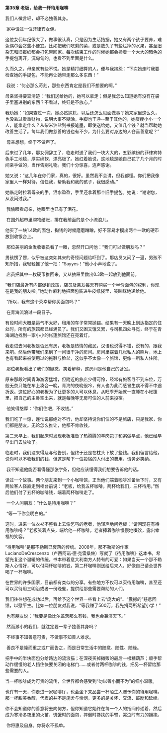 **第35章 老板，给我一杯待用咖啡**

   我们人微言轻，却不必独善其身。 

​    家中请过一位菲律宾女佣。 

​    这位女佣年纪很大了，做事很认真，只是因为生活拮据，她又有两个孩子要养，难免偶尔会贪些小便宜。比如把我们吃剩的菜，或是放久了有些烂掉的水果，甚至旧杂志和旧报纸都会打包带回家。每次结束工作的时候她都会拎着一个大大的暗色的手提包离开，沉甸甸的，也看不到里面是什么。 

​    久而久之，母亲就有些不悦。她是精打细算的人，便与我抱怨：“下次她走时我要检查她的手提包，不能再让她带走那么多东西！” 

​    我说：“何必那么苛刻，那些东西肯定是我们不想要的啊。” 

​    母亲坚持要查清楚：“我们送给她的，她可以拿走；但是我怎么知道她有没有在袋子里塞进别的东西？不看过，终归是不放心。” 

​    我劝她：“如果查过一次，她必然尴尬，以后还怎么见面做事？她来家里这么久，也没丢过贵重财物，说明大事不糊涂，手脚也干净--至于其他的，她瘦瘦小小一个人，能拿走什么？从柴米油盐到书报笔墨，即使送给她，又值几个钱？就当帮助她改善生活了。每年我们做慈善的钱也有不少，为什么要对身边的人吝啬善意呢？” 

​    母亲想想，终于不做声了。 

​    后来过了几年，那女佣辞工了，临走时送了我们一块大大的，五彩缤纷的菲律宾特色手工地毯，厚实绵软，漂亮极了。她红着脸说，这地毯是她自己花了几个月的时间亲手做的，当作告别礼物。我们十分惊喜，连声感谢。 

​    她又说：“这几年在你们家，真的，很好。虽然我不会讲，但我都懂。你们把我像家里人一样对待，信任我，帮助我和我的孩子，我很感动。” 

​    她临走时拉着母亲的手，泪水盈盈，手里还拿着那个旧手提包。她说：“谢谢您，从没问过我。” 

​    我偷眼看母亲，她眼里也已有了泪花。 

​    在国外超市里购物结账，排在我前面的是个小流浪儿。 

​    他买了一块1.4欧的面包，掏钱的时候磨磨蹭蹭，好不容易才摸出两个一欧的硬币放到收银台上。 

​    那位美丽的金发收银员看了一眼，忽然开口问他：“我们可以做朋友吗？” 

​    男孩愣了愣，似乎被这突如其来的奇怪问题给吓到了。那店员又问了一遍，男孩不知所措，我轻轻推了他一把：“Sayyes！”他小小声地说了。 

​    店员把其中一枚硬币推回来，又从抽屉里数出0.3欧一起放到他面前。 

​    “我们店最近有内部促销政策，店员及亲友每天有购买一个半价面包的权利，你现在是我的朋友啦。”她动作麻利地把面包装进牛皮纸袋里，笑眯眯地递给他。 

​    “所以，我有这个荣幸帮你买面包吗？” 

​    在青海流浪过一段日子。 

​    有段时间大概是运气不太好，租用的车子常常抛锚。结果有一天晚上到达指定的住处时，所有的旅馆都已经满员了。我们又困又饿又累，与司机四处寻觅，终于在青海湖边找到一家小小的帐篷旅馆还在亮着灯。 

​    我走进去问老板是否还有房，老板是热情的藏民，汉语也说得不错，说有的，跟我来吧。然后他带我们来到了一间很干净的房间。房间里摆着几张私人的照片，地上也有看起来被使用过的拖鞋与脸盆，这似乎不太像一个旅馆，更像一所私人住所。 

​    那位老板看出了我们的疑惑，笑着解释，这房间是他自己的卧室。 

​    原来那段时间青海游客猛增，但附近的旅店少得可怜，经常有旅客寻不到床位，万般无奈只能在车上凑合一晚，青海的夜晚很冷，有人也为此而感冒生病不得不中途折返。这位好心的老板为了让更多的人可以休息，从旺季开始就一直睡在小帐篷里，把自己的主卧空出来，就是每晚等无房可住的人前来投宿。 

​    他笑得憨厚：“你们住吧，不收钱。” 

​    我们吃了一惊，连忙说那绝对不行，他却坚持说你们住的不是旅店，只是我家，你们都是朋友。无论怎么推让，他都不肯收钱。 

​    第二天早上，我们起床时发现老板准备了热腾腾的羊肉包子和粥做早点，他已经早早出门去放牧了。 

​    临走时，我们没来得及与他告别，但终于还是在枕头下放了些钱。我们留言给他，说你可以不收我们的钱，但这是帮下一位投宿的人付出的费用，请务必笑纳。 

​    我不知道他能否看得懂那张字条，但他应该懂得我们想要告诉他的话。 

​    读过一个故事。两个朋友来到一个小咖啡馆，正当他们端着咖啡准备坐下时，又有两位客人径直走到柜台前说：“老板，给我五杯咖啡，两杯给我们，三杯待用。”然后他们付了五杯的咖啡钱，端着两杯咖啡走了。 

​    一个人问朋友：“什么是待用咖啡？” 

​    “等一下你会明白的。” 

​    这时，进来一位衣衫不整看上去像乞丐的老者，他轻声地问老板：“请问现在有待用咖啡吗？”老板笑着点头，端给他一杯咖啡，老者捧着咖啡慢慢地啜饮，露出幸福的笑容。 

​    “待用咖啡”是那不勒斯已衰落的传统。2008年，那不勒斯的作家LucianoDeCrescenzo（卢西阿诺·德·克雷桑佐）写就了《待用咖啡》这本书，希望光复这个温暖的传统。书本带着意大利南方人特有的可爱：如果当天一个那不勒斯人心情好，可以付两杯咖啡的钱，第二杯咖啡则送给后来人，好像自己请全世界喝了一杯咖啡。 

​    在世界的许多国家，目前都有类似的分享。有些地方不仅可以买待用咖啡，甚至还可以买待用三明治或者一份晚餐，提供给那些需要帮助的人们。 

​    我们往往想在成功以后，再给予这个世界一些看上去“庞大的”、“震撼的”慈悲回馈，以慰平生。比如一位朋友对我说，“等我赚了500万，我先捐两所希望小学！” 

​    也有朋友说：“我要是像比尔盖茨那么有钱，我也会兼济天下。” 

​    然而渺小的我们，就注定要一辈子独善其身吗？ 

​    不经事不知善意可贵，不做事不知善人难求。 

​    善良不是隆而重之或广而告之，而是日常生活中的随意、随性、随缘。 

​    把手中的半块面包分给路边的流浪猫；在深夜买掉摊贩的最后一根糖葫芦；顺手帮动作缓慢的老人挡住快要关闭的电梯门……或者付两杯咖啡的钱，把另一杯留给那些需要的人。 

​    当一杯咖啡成为可贵的流传，全世界都会感受到“勿以善小而不为”的细小温暖。 

​    也许有一天，你走进一家咖啡厅，也会坐下来品尝一杯陌生人赠予你的待用咖啡。那一杯甜美香醇，代表的并不是施舍与怜悯，更多的是关怀、交流、鼓励和延续。 

​    你不会知道你的善意将去向何方，但你知道它始终在每一个人的指间传递着，然后成为寒冷冬夜里的火苗，饥饿时的面包，摔倒时搀扶的手臂，哭泣时有力的拥抱。 

​    你将惠及自身。你将永不孤单。  